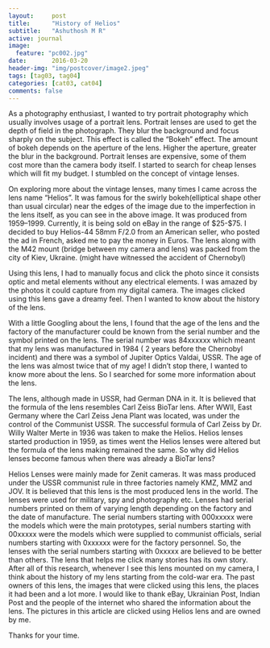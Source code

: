 ```yaml
---
layout:     post
title:      "History of Helios"
subtitle:   "Ashuthosh M R"
active: journal
image:
  feature: "pc002.jpg"
date:       2016-03-20
header-img: "img/postcover/image2.jpeg"
tags: [tag03, tag04]
categories: [cat03, cat04]
comments: false
---
```


<p>As a photography enthusiast, I wanted to try portrait photography which usually involves usage of a portrait lens. Portrait lenses are used to get the depth of field in the photograph. They blur the background and focus sharply on the subject. This effect is called the “Bokeh” effect. The amount of bokeh depends on the aperture of the lens. Higher the aperture, greater the blur in the background. Portrait lenses are expensive, some of them cost more than the camera body itself. I started to search for cheap lenses which will fit my budget. I stumbled on the concept of vintage lenses.</p>

<p>On exploring more about the vintage lenses, many times I came across the lens name “Helios”. It was famous for the swirly bokeh(elliptical shape other than usual circular) near the edges of the image due to the imperfection in the lens itself, as you can see in the above image. It was produced from 1959–1999. Currently, it is being sold on eBay in the range of $25-$75. I decided to buy Helios-44 58mm F/2.0 from an American seller, who posted the ad in French, asked me to pay the money in Euros. The lens along with the M42 mount (bridge between my camera and lens) was packed from the city of Kiev, Ukraine. (might have witnessed the accident of Chernobyl)</p>

<p>Using this lens, I had to manually focus and click the photo since it consists optic and metal elements without any electrical elements. I was amazed by the photos it could capture from my digital camera. The images clicked using this lens gave a dreamy feel. Then I wanted to know about the history of the lens.</p>

<p>With a little Googling about the lens, I found that the age of the lens and the factory of the manufacturer could be known from the serial number and the symbol printed on the lens. The serial number was 84xxxxxx which meant that my lens was manufactured in 1984 ( 2 years before the Chernobyl incident) and there was a symbol of Jupiter Optics Valdai, USSR. The age of the lens was almost twice that of my age! I didn’t stop there, I wanted to know more about the lens. So I searched for some more information about the lens.</p>

<p>The lens, although made in USSR, had German DNA in it. It is believed that the formula of the lens resembles Carl Zeiss BioTar lens. After WWII, East Germany where the Carl Zeiss Jena Plant was located, was under the control of the Communist USSR. The successful formula of Carl Zeiss by Dr. Willy Walter Merte in 1936 was taken to make the Helios. Helios lenses started production in 1959, as times went the Helios lenses were altered but the formula of the lens making remained the same. So why did Helios lenses become famous when there was already a BioTar lens?</p>

<p>Helios Lenses were mainly made for Zenit cameras. It was mass produced under the USSR communist rule in three factories namely KMZ, MMZ and JOV. It is believed that this lens is the most produced lens in the world. The lenses were used for military, spy and photography etc. Lenses had serial numbers printed on them of varying length depending on the factory and the date of manufacture. The serial numbers starting with 000xxxxx were the models which were the main prototypes, serial numbers starting with 00xxxxx were the models which were supplied to communist officials, serial numbers starting with 0xxxxxx were for the factory personnel. So, the lenses with the serial numbers starting with 0xxxxx are believed to be better than others.
The lens that helps me click many stories has its own story. After all of this research, whenever I see this lens mounted on my camera, I think about the history of my lens starting from the cold-war era. The past owners of this lens, the images that were clicked using this lens, the places it had been and a lot more.
I would like to thank eBay, Ukrainian Post, Indian Post and the people of the internet who shared the information about the lens. The pictures in this article are clicked using Helios lens and are owned by me.</p>

<p>Thanks for your time.</p>
